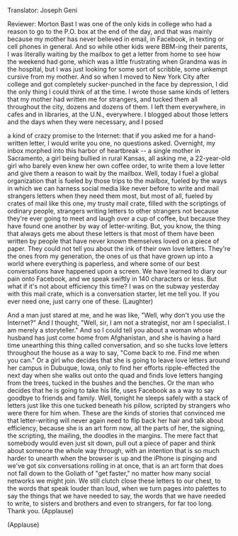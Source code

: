 

Translator: Joseph Geni

Reviewer: Morton Bast
I was one of the only kids in college who had a reason
to go to the P.O. box at the end of the day,
and that was mainly because my mother has never believed
in email, in Facebook, in texting or cell phones in general.
And so while other kids were BBM-ing their parents,
I was literally waiting by the mailbox
to get a letter from home to see how the weekend had gone,
which was a little frustrating when Grandma was in the hospital,
but I was just looking for some sort of scribble,
some unkempt cursive from my mother.
And so when I moved to New York City after college
and got completely sucker-punched in the face by depression,
I did the only thing I could think of at the time.
I wrote those same kinds of letters that my mother had written me
for strangers, and tucked them all throughout the city,
dozens and dozens of them. I left them everywhere,
in cafes and in libraries, at the U.N., everywhere.
I blogged about those letters and the days
when they were necessary, and I posed

a kind of crazy promise to the Internet:
that if you asked me for a hand-written letter,
I would write you one, no questions asked.
Overnight, my inbox morphed into this harbor of heartbreak --
a single mother in Sacramento, a girl being bullied
in rural Kansas, all asking me, a 22-year-old girl
who barely even knew her own coffee order,
to write them a love letter and give them a reason
to wait by the mailbox.
Well, today I fuel a global organization
that is fueled by those trips to the mailbox,
fueled by the ways in which we can harness social media
like never before to write and mail strangers letters
when they need them most, but most of all,
fueled by crates of mail like this one, my trusty mail crate,
filled with the scriptings of ordinary people,
strangers writing letters to other strangers not because
they&#39;re ever going to meet and laugh over a cup of coffee,
but because they have found one another by way of letter-writing.
But, you know, the thing that always gets me
about these letters is that most of them have been written
by people that have never known themselves loved on a piece of paper.
They could not tell you about the ink of their own love letters.
They&#39;re the ones from my generation,
the ones of us that have grown up into a world
where everything is paperless, and where some
of our best conversations have happened upon a screen.
We have learned to diary our pain onto Facebook,
and we speak swiftly in 140 characters or less.
But what if it&#39;s not about efficiency this time?
I was on the subway yesterday with this mail crate,
which is a conversation starter, let me tell you.
If you ever need one, just carry one of these. 
(Laughter)

And a man just stared at me, and he was like,
&quot;Well, why don&#39;t you use the Internet?&quot;
And I thought, &quot;Well, sir, I am not a strategist,
nor am I specialist. I am merely a storyteller.&quot;
And so I could tell you about a woman
whose husband has just come home from Afghanistan,
and she is having a hard time unearthing this thing called conversation,
and so she tucks love letters throughout the house
as a way to say, &quot;Come back to me.
Find me when you can.&quot;
Or a girl who decides that she is going to leave love letters
around her campus in Dubuque, Iowa, only to find
her efforts ripple-effected the next day when she walks out
onto the quad and finds love letters hanging
from the trees, tucked in the bushes and the benches.
Or the man who decides that he is going to take his life,
uses Facebook as a way to say goodbye
to friends and family.
Well, tonight he sleeps safely with a stack of letters
just like this one tucked beneath his pillow,
scripted by strangers who were there for him when.
These are the kinds of stories that convinced me
that letter-writing will never again need to flip back her hair
and talk about efficiency, because she is an art form now,
all the parts of her, the signing, the scripting, the mailing,
the doodles in the margins.
The mere fact that somebody would even just sit down,
pull out a piece of paper and think about someone
the whole way through, with an intention that is so much
harder to unearth when the browser is up and the iPhone
is pinging and we&#39;ve got six conversations rolling in at once,
that is an art form
that does not fall down to the Goliath of &quot;get faster,&quot;
no matter how many social networks we might join.
We still clutch close these letters to our chest,
to the words that speak louder than loud,
when we turn pages into palettes to say the things
that we have needed to say,
the words that we have needed to write, to sisters
and brothers and even to strangers, for far too long.
Thank you. 
(Applause)


(Applause)

